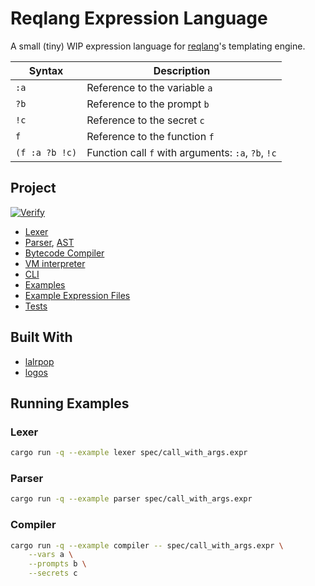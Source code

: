 # Reqlang Expression Language

A small (tiny) WIP expression language for [reqlang](https://github.com/testingrequired/reqlang)'s templating engine.

| Syntax         | Description                                        |
| -------------- | -------------------------------------------------- |
| `:a`           | Reference to the variable `a`                      |
| `?b`           | Reference to the prompt `b`                        |
| `!c`           | Reference to the secret `c`                        |
| `f`            | Reference to the function `f`                      |
| `(f :a ?b !c)` | Function call `f` with arguments: `:a`, `?b`, `!c` |

## Project

[![Verify](https://github.com/testingrequired/reqlang-expr/actions/workflows/ci.yml/badge.svg)](https://github.com/testingrequired/reqlang-expr/actions/workflows/ci.yml)

- [Lexer](./src/lexer.rs)
- [Parser](./src/exprlang.lalrpop), [AST](./src/ast.rs)
- [Bytecode Compiler](./src/compiler.rs)
- [VM interpreter](./src/vm.rs)
- [CLI](./src/main.rs)
- [Examples](./examples/)
- [Example Expression Files](./spec/)
- [Tests](./tests/integration_tests.rs)

## Built With

- [lalrpop](https://github.com/lalrpop/lalrpop)
- [logos](https://github.com/maciejhirsz/logos)

## Running Examples

### Lexer

```sh
cargo run -q --example lexer spec/call_with_args.expr
```

### Parser

```sh
cargo run -q --example parser spec/call_with_args.expr
```

### Compiler

```sh
cargo run -q --example compiler -- spec/call_with_args.expr \
    --vars a \
    --prompts b \
    --secrets c
```
